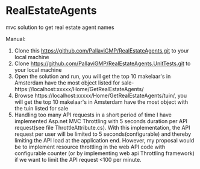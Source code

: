 # RealEstateAgents
mvc solution to get real estate agent names

Manual:
1. Clone this https://github.com/PallaviGMP/RealEstateAgents.git to your local machine
2. Clone https://github.com/PallaviGMP/RealEstateAgents.UnitTests.git to your local
machine
3. Open the solution and run, you will get the top 10 makelaar's in Amsterdam have the
most object listed for sale- https://localhost:xxxxx/Home/GetRealEstateAgents/
4. Browse https://localhost:xxxxx/Home/GetRealEstateAgents/tuin/, you will get the top 10
makelaar's in Amsterdam have the most object with the tuin listed for sale
5. Handling too many API requests in a short period of time
I have implemented Asp.net MVC Throttling with 5 seconds duration per API request(see file
ThrottleAttribute.cs). With this implementation, the API request per user will be limited to 5
seconds(configurable) and thereby limiting the API load at the application end. However, my
proposal would be to implement resource throttling in the web API code with configurable counter
(or by implementing web api Throttling framework) if we want to limit the API request <100 per
minute.
